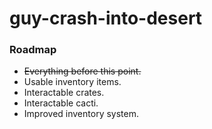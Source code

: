 # guy-crash-into-desert

### Roadmap

- ~~Everything before this point.~~
- Usable inventory items.
- Interactable crates.
- Interactable cacti.
- Improved inventory system.
